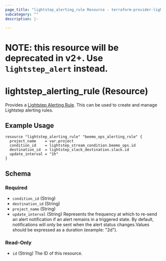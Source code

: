 ```yaml
---
page_title: "lightstep_alerting_rule Resource - terraform-provider-lightstep"
subcategory: ""
description: |-

---
```


# NOTE: this resource will be deprecated in v2+. Use `lightstep_alert` instead.

# lightstep_alerting_rule (Resource)

Provides a [Lightstep Alerting Rule](https://api-docs.lightstep.com/reference/listalertingrules). This can be used to create and manage Lightstep alerting rules.

## Example Usage

```hcl
resource "lightstep_alerting_rule" "beemo_ops_alerting_rule" {
  project_name    = var.project
  condition_id    = lightstep_stream_condition.beemo_ops.id
  destination_id  = lightstep_slack_destination.slack.id
  update_interval = "1h"
}
```

<!-- schema generated by tfplugindocs -->
## Schema

### Required

- `condition_id` (String)
- `destination_id` (String)
- `project_name` (String)
- `update_interval` (String) Represents the frequency at which to re-send an alert notification if an alert remains in a triggered state. By default, notifications will only be sent when the alert status changes.Values should be expressed as a duration (example: "2d").

### Read-Only

- `id` (String) The ID of this resource.
